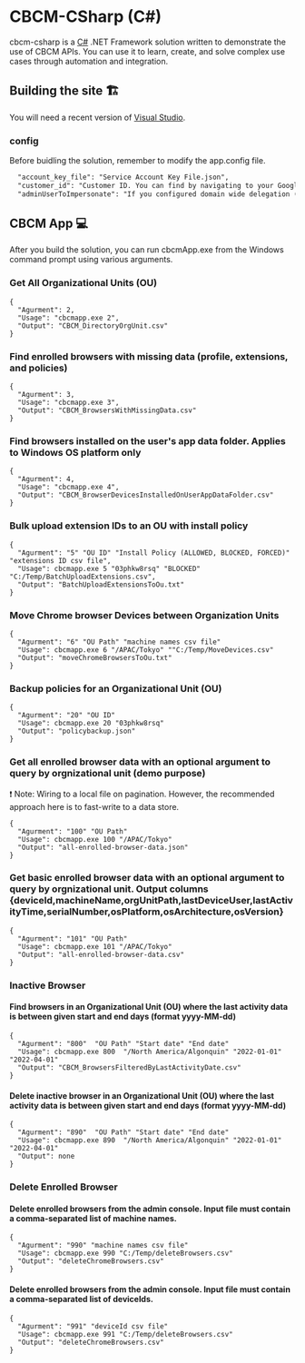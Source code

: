 # CBCM-CSharp (C#)
cbcm-csharp is a [C#](https://docs.microsoft.com/en-us/dotnet/csharp/) .NET Framework solution written to demonstrate the use of CBCM APIs.  You can use it to learn, create, and solve complex use cases through automation and integration.

## Building the site :building_construction:
You will need a recent version of [Visual Studio](https://visualstudio.microsoft.com/).

### config
Before buidling the solution, remember to modify the app.config file.
```xml
  "account_key_file": "Service Account Key File.json",
  "customer_id": "Customer ID. You can find by navigating to your Google Admin Console instance > Account > Account Settings.",
  "adminUserToImpersonate": "If you configured domain wide delegation (DwD), then you will have to provide admin/delegated admin account name."
```

## CBCM App :computer:
After you build the solution, you can run cbcmApp.exe from the Windows command prompt using various arguments.

### Get All Organizational Units (OU)
```
{
  "Agurment": 2,
  "Usage": "cbcmapp.exe 2",
  "Output": "CBCM_DirectoryOrgUnit.csv"
}
```
### Find enrolled browsers with missing data (profile, extensions, and policies)
```
{
  "Agurment": 3,
  "Usage": "cbcmapp.exe 3",
  "Output": "CBCM_BrowsersWithMissingData.csv"
}
```
### Find browsers installed on the user's app data folder. Applies to Windows OS platform only
```
{
  "Agurment": 4,
  "Usage": "cbcmapp.exe 4",
  "Output": "CBCM_BrowserDevicesInstalledOnUserAppDataFolder.csv"
}
```
### Bulk upload extension IDs to an OU with install policy
```
{
  "Agurment": "5" "OU ID" "Install Policy (ALLOWED, BLOCKED, FORCED)" "extensions ID csv file",
  "Usage": cbcmapp.exe 5 "03phkw8rsq" "BLOCKED" "C:/Temp/BatchUploadExtensions.csv",
  "Output": "BatchUploadExtensionsToOu.txt"
}
```
### Move Chrome browser Devices between Organization Units
```
{
  "Agurment": "6" "OU Path" "machine names csv file"
  "Usage": cbcmapp.exe 6 "/APAC/Tokyo" ""C:/Temp/MoveDevices.csv"
  "Output": "moveChromeBrowsersToOu.txt"
}
```
### Backup policies for an Organizational Unit (OU)
```
{
  "Agurment": "20" "OU ID"
  "Usage": cbcmapp.exe 20 "03phkw8rsq"
  "Output": "policybackup.json"
}
```
### Get all enrolled browser data with an optional argument to query by orgnizational unit (demo purpose)
:exclamation: Note: Wiring to a local file on pagination. However, the recommended approach here is to fast-write to a data store.
```
{
  "Agurment": "100" "OU Path"
  "Usage": cbcmapp.exe 100 "/APAC/Tokyo"
  "Output": "all-enrolled-browser-data.json"
}
```
### Get basic enrolled browser data with an optional argument to query by orgnizational unit. Output columns {deviceId,machineName,orgUnitPath,lastDeviceUser,lastActivityTime,serialNumber,osPlatform,osArchitecture,osVersion}
```
{
  "Agurment": "101" "OU Path"
  "Usage": cbcmapp.exe 101 "/APAC/Tokyo"
  "Output": "all-enrolled-browser-data.csv"
}
```
### Inactive Browser
#### Find browsers in an Organizational Unit (OU) where the last activity data is between given start and end days (format yyyy-MM-dd)
```
{
  "Agurment": "800"  "OU Path" "Start date" "End date"
  "Usage": cbcmapp.exe 800  "/North America/Algonquin" "2022-01-01" "2022-04-01"
  "Output": "CBCM_BrowsersFilteredByLastActivityDate.csv"
}
```
#### Delete inactive browser in an Organizational Unit (OU) where the last activity data is between given start and end days (format yyyy-MM-dd)
```
{
  "Agurment": "890"  "OU Path" "Start date" "End date"
  "Usage": cbcmapp.exe 890  "/North America/Algonquin" "2022-01-01" "2022-04-01"
  "Output": none
}
```
### Delete Enrolled Browser
#### Delete enrolled browsers from the admin console. Input file must contain a comma-separated list of machine names.
```
{
  "Agurment": "990" "machine names csv file"
  "Usage": cbcmapp.exe 990 "C:/Temp/deleteBrowsers.csv"
  "Output": "deleteChromeBrowsers.csv"
}
```
#### Delete enrolled browsers from the admin console. Input file must contain a comma-separated list of deviceIds.
```
{
  "Agurment": "991" "deviceId csv file"
  "Usage": cbcmapp.exe 991 "C:/Temp/deleteBrowsers.csv"
  "Output": "deleteChromeBrowsers.csv"
}
```
